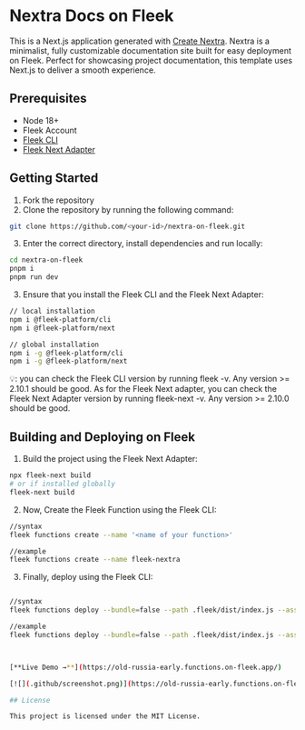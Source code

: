 # Nextra Docs on Fleek

This is a Next.js application generated with
[Create Nextra](https://github.com/shuding/nextra-docs-template).
Nextra is a minimalist, fully customizable documentation site built for easy deployment on Fleek. Perfect for showcasing project documentation, this template uses Next.js to deliver a smooth experience.

## Prerequisites 
- Node 18+
- Fleek Account
- [Fleek CLI](https://www.npmjs.com/package/@fleek-platform/cli)
- [Fleek Next Adapter](https://www.npmjs.com/package/@fleek-platform/next)

## Getting Started
1. Fork the repository
2. Clone the repository by running the following command:
```bash
git clone https://github.com/<your-id>/nextra-on-fleek.git
```
3. Enter the correct directory, install dependencies and run locally:
```bash
cd nextra-on-fleek
pnpm i
pnpm run dev
```
3. Ensure that you install the Fleek CLI and the Fleek Next Adapter:
```bash
// local installation
npm i @fleek-platform/cli
npm i @fleek-platform/next

// global installation
npm i -g @fleek-platform/cli
npm i -g @fleek-platform/next
```
💡: you can check the Fleek CLI version by running fleek -v. Any version >= 2.10.1 should be good. As for the Fleek Next adapter, you can check the Fleek Next Adapter version by running fleek-next -v. Any version >= 2.10.0 should be good.

## Building and Deploying on Fleek


1. Build the project using the Fleek Next Adapter:
```bash
npx fleek-next build
# or if installed globally
fleek-next build
```
2. Now, Create the Fleek Function using the Fleek CLI:
```bash
//syntax
fleek functions create --name '<name of your function>'

//example
fleek functions create --name fleek-nextra
```
3. Finally, deploy using the Fleek CLI:
```bash

//syntax
fleek functions deploy --bundle=false --path .fleek/dist/index.js --assets .fleek/static --name '<name of your function>'

//example
fleek functions deploy --bundle=false --path .fleek/dist/index.js --assets .fleek/static --name fleek-nextra



[**Live Demo →**](https://old-russia-early.functions.on-fleek.app/)

[![](.github/screenshot.png)](https://old-russia-early.functions.on-fleek.app/)

## License

This project is licensed under the MIT License.
